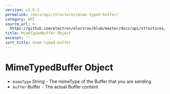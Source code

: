 ```yaml
---
version: v1.6.2
permalink: /docs/api/structures/mime-typed-buffer/
category: API
source_url: >-
  https://github.com/electron/electron/blob/master/docs/api/structures/mime-typed-buffer.md
title: MimeTypedBuffer Object
excerpt: ''
sort_title: mime-typed-buffer
---
```

# MimeTypedBuffer Object

*   `mimeType` String - The mimeType of the Buffer that you are sending
*   `buffer` Buffer - The actual Buffer content
